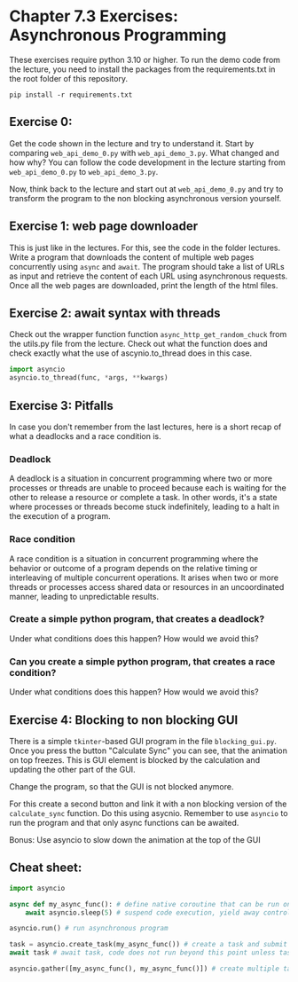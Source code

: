 # Chapter 7.3 Exercises: Asynchronous Programming

These exercises require python 3.10 or higher.
To run the demo code from the lecture, you need to install the packages from the requirements.txt in the root folder of this repository.
```
pip install -r requirements.txt
```

## Exercise 0:
Get the code shown in the lecture and try to understand it.
Start by comparing `web_api_demo_0.py` with `web_api_demo_3.py`.
What changed and how why? You can follow the code development in the lecture starting from `web_api_demo_0.py` to `web_api_demo_3.py`.

Now, think back to the lecture and start out at `web_api_demo_0.py` and try to transform the program to the non blocking asynchronous version yourself.

## Exercise 1: web page downloader

This is just like in the lectures. For this, see the code in the folder lectures.
Write a program that downloads the content of multiple web pages concurrently using `async` and `await`.
The program should take a list of URLs as input and retrieve the content of each URL using asynchronous requests.
Once all the web pages are downloaded, print the length of the html files.

## Exercise 2: await syntax with threads

Check out the wrapper function function ```async_http_get_random_chuck``` from the utils.py file from the lecture.
Check out what the function does and check exactly what the use of ascynio.to_thread does in this case.

```python
import asyncio
asyncio.to_thread(func, *args, **kwargs)
```

## Exercise 3: Pitfalls

In case you don't remember from the last lectures, here is a short recap of what a deadlocks and a race condition is.

### Deadlock
A deadlock is a situation in concurrent programming where two or more processes or threads are unable to proceed because each is waiting for the other to release a resource or complete a task.
In other words, it's a state where processes or threads become stuck indefinitely, leading to a halt in the execution of a program.

### Race condition
A race condition is a situation in concurrent programming where the behavior or outcome of a program depends on the relative timing or interleaving of multiple concurrent operations.
It arises when two or more threads or processes access shared data or resources in an uncoordinated manner, leading to unpredictable results.

### Create a simple python program, that creates a deadlock?

Under what conditions does this happen?
How would we avoid this?

### Can you create a simple python program, that creates a race condition?

Under what conditions does this happen?
How would we avoid this?

## Exercise 4: Blocking to non blocking GUI

There is a simple `tkinter`-based GUI program in the file `blocking_gui.py`.
Once you press the button "Calculate Sync" you can see, that the animation on top freezes.
This is GUI element is blocked by the calculation and updating the other part of the GUI.

Change the program, so that the GUI is not blocked anymore.

For this create a second button and link it with a non blocking version of the ```calculate_sync``` function.
Do this using asycnio.
Remember to use `asyncio` to run the program and that only async functions can be awaited.

Bonus: Use asyncio to slow down the animation at the top of the GUI

## Cheat sheet:
```python
import asyncio

async def my_async_func(): # define native coroutine that can be run on the even loop
	await asyncio.sleep(5) # suspend code execution, yield away control to the event loop

asyncio.run() # run asynchronous program

task = asyncio.create_task(my_async_func()) # create a task and submit it to the eventloop
await task # await task, code does not run beyond this point unless task is completed

asyncio.gather([my_async_func(), my_async_func()]) # create multiple tasks which can be awaited 
```